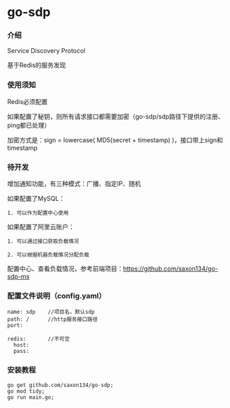 # go-sdp

### 介绍

Service Discovery Protocol

基于Redis的服务发现

### 使用须知

Redis必须配置

如果配置了秘钥，则所有请求接口都需要加密（go-sdp/sdp路径下提供的注册、ping都已处理）

加密方式是：sign = lowercase( MD5(secret + timestamp) )，接口带上sign和timestamp


### 待开发

增加通知功能，有三种模式：广播、指定IP、随机

如果配置了MySQL：

	1. 可以作为配置中心使用


如果配置了阿里云账户：

	1. 可以通过接口获取负载情况

	2. 可以根据机器负载情况分配负载
	

配置中心、查看负载情况，参考前端项目：https://github.com/saxon134/go-sdp-ms


### 配置文件说明（config.yaml）

```
name: sdp    //项目名，默认sdp
path: /      //http服务接口路径
port: 

redis:       //不可空
  host: 
  pass:

```



### 安装教程

```
go get github.com/saxon134/go-sdp;
go mod tidy;
go run main.go;
```




